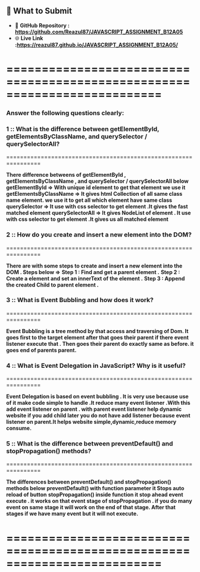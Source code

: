 ## 🔗 What to Submit

- 📂 **GitHub Repository : https://github.com/Reazul87/JAVASCRIPT_ASSIGNMENT_B12A05**
- 🌐 **Live Link :https://reazul87.github.io/JAVASCRIPT_ASSIGNMENT_B12A05/**

==========================================================================
==========================================================================

### Answer the following questions clearly:


### 1 :: What is the difference between **getElementById, getElementsByClassName, and querySelector / querySelectorAll**?

================================================================

**There difference betweens of getElementById , getElementsByClassName , and querySelector / querySelectorAll below**
**getElementById => With unique id element to get that element we use it**
**getElementsByClassName => It gives html Collection of all same class name element. we use it to get all which element have same class**
**querySelector => It use with css selector to get element .It gives the fast matched element**
**querySelectorAll => It gives NodeList of element . It use with css selector to get element .It gives us all matched element**


### 2 :: How do you **create and insert a new element into the DOM**?

================================================================

**There are with some steps to create and insert a new element into the DOM . Steps below =>**
**Step 1 : Find and get a parent element .**
**Step 2 : Create a element and set an innerText of the element .**
**Step 3 : Append the created Child to  parent element .**


### 3 :: What is **Event Bubbling** and how does it work?

================================================================

**Event Bubbling is a tree method by that access and traversing of Dom. It goes first to the target element after that goes their parent if there event listener execute that . Then goes their parent do exactly same as before. it goes end of parents parent.**


### 4 :: What is **Event Delegation** in JavaScript? Why is it useful?

================================================================

**Event Delegation is based on event bubbling . It is very use because use of it make code simple to handle .It reduce many event listener .With this add event listener on parent . with parent event listener help dynamic website if you add child later you do not have add listener because event listener on parent.It helps website simple,dynamic,reduce memory consume.** 


### 5 :: What is the difference between **preventDefault() and stopPropagation()** methods?

================================================================

**The differences between preventDefault() and stopPropagation() methods below**
**preventDefault() with function parameter it Stops auto reload of button**
**stopPropagation() inside function it stop ahead event execute . it works  on that event stage of stopPropagation . if you do many event on same stage it will work on the end of that stage. After that stages if we have many event but it will not execute.**

==========================================================================
==========================================================================